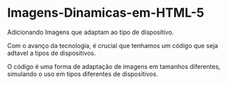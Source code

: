 # Imagens-Dinamicas-em-HTML-5
Adicionando Imagens que adaptam ao tipo de dispositivo. 

Com o avanço da tecnologia, é crucial que tenhamos um código que seja adtavel a tipos de dispositivos.

O código é uma forma de adaptação de imagens em tamanhos diferentes, simulando o uso em tipos diferentes de dispositivos.  
